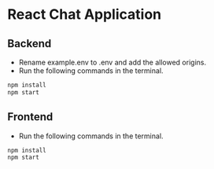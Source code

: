 # React Chat Application

## Backend

- Rename example.env to .env and add the allowed origins.
- Run the following commands in the terminal.

```bash
npm install
npm start
```

## Frontend

- Run the following commands in the terminal.

```bash
npm install
npm start
```
